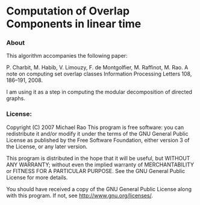 # Computation of Overlap Components in linear time

### About
This algorithm accompanies the following paper:

P. Charbit, M. Habib, V. Limouzy, F. de Montgolfier, M. Raffinot, M. Rao. 
A note on computing set overlap classes 
Information Processing Letters 108, 186–191, 2008.

I am using it as a step in computing the modular decomposition of directed graphs.

### License:

Copyright (C) 2007  Michael Rao
This program is free software: you can redistribute it and/or modify
it under the terms of the GNU General Public License as published by
the Free Software Foundation, either version 3 of the License, or
any later version.

This program is distributed in the hope that it will be useful,
but WITHOUT ANY WARRANTY; without even the implied warranty of
MERCHANTABILITY or FITNESS FOR A PARTICULAR PURPOSE.  See the
GNU General Public License for more details.

You should have received a copy of the GNU General Public License
along with this program. If not, see <http://www.gnu.org/licenses/>.

